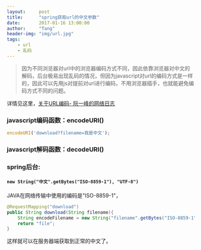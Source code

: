 ```yaml
---
layout:     post
title:      "spring获取url的中文参数"
date:       2017-01-16 13:00:00
author:     "Tang"
header-img: "img/url.jpg"
tags:
    - url
    - 乱码
---
```


> 因为不同浏览器对url中的浏览器编码方式不同，因此依靠浏览器对中文的解码，后台极易出现乱码的情况，但因为javascript对url的编码方式是一样的，因此可以先用js对提前对url进行编码，不用浏览器插手，也就能避免编码方式不同的问题。

详情见这里，[关于URL编码- 阮一峰的网络日志](http://www.ruanyifeng.com/blog/2010/02/url_encoding.html)

### javascript编码函数：encodeURI()

```javascript
encodeURI('download?filename=我是中文');
```

### javascript解码函数：decodeURI()

### spring后台: 

#### `new String("中文".getBytes("ISO-8859-1"), "UTF-8")`

JAVA在网络传输中使用的编码是"ISO-8859-1"，

```java
@RequestMapping("download")
public String download(String filename){
    String encodeFilename = new String("filename".getBytes("ISO-8859-1"), "UTF-8");
    return "file";
}
```

这样就可以在服务器端获取到正常的中文了。